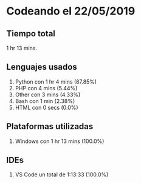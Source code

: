 # Codeando el 22/05/2019

## Tiempo total
1 hr 13 mins.

## Lenguajes usados
1. Python con 1 hr 4 mins (87.85%)
1. PHP con 4 mins (5.44%)
1. Other con 3 mins (4.33%)
1. Bash con 1 min (2.38%)
1. HTML con 0 secs (0.0%)

## Plataformas utilizadas
1. Windows con 1 hr 13 mins (100.0%)

## IDEs
1. VS Code un total de 1:13:33 (100.0%)
